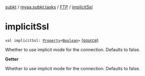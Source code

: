 [subkt](../../index.md) / [myaa.subkt.tasks](../index.md) / [FTP](index.md) / [implicitSsl](./implicit-ssl.md)

# implicitSsl

`val implicitSsl: `[`Property`](https://docs.gradle.org/current/javadoc/org/gradle/api/provider/Property.html)`<`[`Boolean`](https://kotlinlang.org/api/latest/jvm/stdlib/kotlin/-boolean/index.html)`>` [(source)](https://github.com/Myaamori/SubKt/blob/master/src/main/kotlin/myaa/subkt/tasks/tasks.kt#L1763)

Whether to use implicit mode for the connection. Defaults to false.

**Getter**

Whether to use implicit mode for the connection. Defaults to false.

